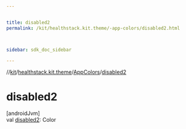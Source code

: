 ```yaml
---


title: disabled2
permalink: /kit/healthstack.kit.theme/-app-colors/disabled2.html



sidebar: sdk_doc_sidebar

---
```



//[kit](/kit.html)/[healthstack.kit.theme](../index.html)/[AppColors](index.html)/[disabled2](disabled2.html)



# disabled2



[androidJvm]\
val [disabled2](disabled2.html): Color






